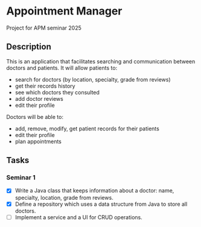# Appointment Manager

Project for APM seminar 2025

## Description

This is an application that facilitates searching and communication between doctors and patients.
It will allow patients to:

- search for doctors (by location, specialty, grade from reviews)
- get their records history
- see which doctors they consulted
- add doctor reviews
- edit their profile

Doctors will be able to:

- add, remove, modify, get patient records for their patients
- edit their profile
- plan appointments

## Tasks

### Seminar 1

- [x] Write a Java class that keeps information about a doctor: name, specialty, location, grade from
  reviews.
- [x] Define a repository which uses a data structure from Java to store all doctors.
- [ ] Implement a service and a UI for CRUD operations.
